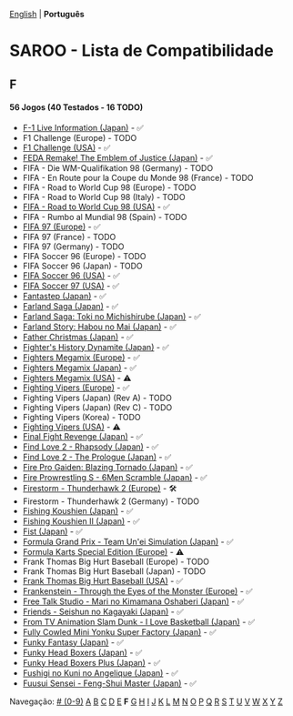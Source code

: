 [English](../en-us/F.md) | **Português**

# SAROO - Lista de Compatibilidade

## F

#### 56 Jogos (40 Testados - 16 TODO)

- [F-1 Live Information (Japan)](../../../Regions/Retails/Japan/GS-9035/01/README.md) - :white_check_mark:
- F1 Challenge (Europe) - TODO
- [F1 Challenge (USA)](../../../Regions/Retails/USA/MK-81206/01/README.md) - :white_check_mark:
- [FEDA Remake! The Emblem of Justice (Japan)](../../../Regions/Retails/Japan/GS-9107/01/README.md) - :white_check_mark:
- FIFA - Die WM-Qualifikation 98 (Germany) - TODO
- FIFA - En Route pour la Coupe du Monde 98 (France) - TODO
- FIFA - Road to World Cup 98 (Europe) - TODO
- FIFA - Road to World Cup 98 (Italy) - TODO
- [FIFA - Road to World Cup 98 (USA)](../../../Regions/Retails/USA/T-5025H/01/README.md) - :white_check_mark:
- FIFA - Rumbo al Mundial 98 (Spain) - TODO
- [FIFA 97 (Europe)](../../../Regions/Retails/Europe/T-5017H/01/README.md) - :white_check_mark:
- FIFA 97 (France) - TODO
- FIFA 97 (Germany) - TODO
- FIFA Soccer 96 (Europe) - TODO
- FIFA Soccer 96 (Japan) - TODO
- [FIFA Soccer 96 (USA)](../../../Regions/Retails/USA/T-5003H/01/README.md) - :white_check_mark:
- [FIFA Soccer 97 (USA)](../../../Regions/Retails/USA/T-5017H/01/README.md) - :white_check_mark:
- [Fantastep (Japan)](../../../Regions/Retails/Japan/GS-9107/01/README.md) - :white_check_mark:
- [Farland Saga (Japan)](../../../Regions/Retails/Japan/T-32507G/01/README.md) - :white_check_mark:
- [Farland Saga: Toki no Michishirube (Japan)](../../../Regions/Retails/Japan/T-32511G/01/README.md) - :white_check_mark:
- [Farland Story: Habou no Mai (Japan)](../../../Regions/Retails/Japan/T-32505G/01/README.md) - :white_check_mark:
- [Father Christmas (Japan)](../../../Regions/Retails/Japan/T-18504G/01/README.md) - :white_check_mark:
- [Fighter's History Dynamite (Japan)](../../../Regions/Retails/Japan/GS-9107/01/README.md) - :white_check_mark:
- [Fighters Megamix (Europe)](../../../Regions/Retails/Europe/MK-81073/01/README.md) - :white_check_mark:
- [Fighters Megamix (Japan)](../../../Regions/Retails/Japan/GS-9126/01/README.md) - :white_check_mark:
- [Fighters Megamix (USA)](../../../Regions/Retails/USA/MK-81073/01/README.md) - :warning:
- [Fighting Vipers (Europe)](../../../Regions/Retails/Europe/MK-81041/01/README.md) - :white_check_mark:
- Fighting Vipers (Japan) (Rev A) - TODO
- Fighting Vipers (Japan) (Rev C) - TODO
- Fighting Vipers (Korea) - TODO
- [Fighting Vipers (USA)](../../../Regions/Retails/USA/MK-81041/01/README.md) - :warning:
- [Final Fight Revenge (Japan)](../../../Regions/Retails/Japan/T-20605G/01/README.md) - :white_check_mark:
- [Find Love 2 - Rhapsody (Japan)](../../../Regions/Retails/Japan/T-34605G/01/README.md) - :white_check_mark:
- [Find Love 2 - The Prologue (Japan)](../../../Regions/Retails/Japan/T-34604G/01/README.md) - :white_check_mark:
- [Fire Pro Gaiden: Blazing Tornado (Japan)](../../../Regions/Retails/Japan/T-4302G/01/README.md) - :white_check_mark:
- [Fire Prowrestling S - 6Men Scramble (Japan)](../../../Regions/Retails/Japan/T-4308G/01/README.md) - :white_check_mark:
- [Firestorm - Thunderhawk 2 (Europe)](../../../Regions/Retails/Europe/T-11501H00/01/README.md) - :hammer_and_wrench:
- Firestorm - Thunderhawk 2 (Germany) - TODO
- [Fishing Koushien (Japan)](../../../Regions/Retails/Japan/T-24901G/01/README.md) - :white_check_mark:
- [Fishing Koushien II (Japan)](../../../Regions/Retails/Japan/T-24904G/01/README.md) - :white_check_mark:
- [Fist (Japan)](../../../Regions/Retails/Japan/T-15015G/01/README.md) - :white_check_mark:
- [Formula Grand Prix - Team Un'ei Simulation (Japan)](../../../Regions/Retails/Japan/T-7309G/01/README.md) - :white_check_mark:
- [Formula Karts Special Edition (Europe)](../../../Regions/Retails/Europe/MK-81282/01/README.md) - :warning:
- Frank Thomas Big Hurt Baseball (Europe) - TODO
- Frank Thomas Big Hurt Baseball (Japan) - TODO
- [Frank Thomas Big Hurt Baseball (USA)](../../../Regions/Retails/USA/T-8138H/01/README.md) - :white_check_mark:
- [Frankenstein - Through the Eyes of the Monster (Europe)](../../../Regions/Retails/Europe/T-12511H/01/README.md) - :white_check_mark:
- [Free Talk Studio - Mari no Kimamana Oshaberi (Japan)](../../../Regions/Retails/Japan/T-20504G/01/README.md) - :white_check_mark:
- [Friends - Seishun no Kagayaki (Japan)](../../../Regions/Retails/Japan/T-20109G/01/README.md) - :white_check_mark:
- [From TV Animation Slam Dunk - I Love Basketball (Japan)](../../../Regions/Retails/Japan/T-13301G/01/README.md) - :white_check_mark:
- [Fully Cowled Mini Yonku Super Factory (Japan)](../../../Regions/Retails/Japan/T-26407G/01/README.md) - :white_check_mark:
- [Funky Fantasy (Japan)](../../../Regions/Retails/Japan/T-20002G/01/README.md) - :white_check_mark:
- [Funky Head Boxers (Japan)](../../../Regions/Retails/Japan/T-20003G/01/README.md) - :white_check_mark:
- [Funky Head Boxers Plus (Japan)](../../../Regions/Retails/Japan/T-20004G/01/README.md) - :white_check_mark:
- [Fushigi no Kuni no Angelique (Japan)](../../../Regions/Retails/Japan/T-7634G/01/README.md) - :white_check_mark:
- [Fuusui Sensei - Feng-Shui Master (Japan)](../../../Regions/Retails/Japan/T-21701G/01/README.md) - :white_check_mark:

Navegação:
[# (0-9)](./09.md) [A](./A.md) [B](./B.md) [C](./C.md) [D](./D.md) [E](./E.md) **F** [G](./G.md) [H](./H.md) [I](./I.md) [J](./J.md) [K](./K.md) [L](./L.md) [M](./M.md) [N](./N.md) [O](./O.md) [P](./P.md) [Q](./Q.md) [R](./R.md) [S](./S.md) [T](./T.md) [U](./U.md) [V](./V.md) [W](./W.md) [X](./X.md) [Y](./Y.md) [Z](./Z.md)
